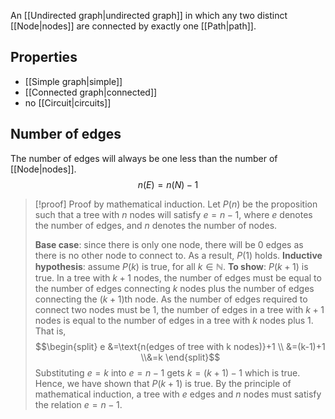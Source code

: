 An [[Undirected graph|undirected graph]] in which any two distinct [[Node|nodes]] are connected by exactly one [[Path|path]].
## Properties
- [[Simple graph|simple]]
- [[Connected graph|connected]]
- no [[Circuit|circuits]]
## Number of edges
The number of edges will always be one less than the number of [[Node|nodes]].
$$
n(E)=n(N)-1
$$
>[!proof]
>Proof by mathematical induction. Let $P(n)$ be the proposition such that a tree with $n$ nodes will satisfy $e=n-1$, where $e$ denotes the number of edges, and $n$ denotes the number of nodes.
>
>**Base case**: since there is only one node, there will be 0 edges as there is no other node to connect to. As a result, $P(1)$ holds.
>**Inductive hypothesis**: assume $P(k)$ is true, for all $k \in \mathbb{N}$.
>**To show**: $P(k+1)$ is true.
>In a tree with $k+1$ nodes, the number of edges must be equal to the number of edges connecting $k$ nodes plus the number of edges connecting the $(k+1)$th node.
>As the number of edges required to connect two nodes must be 1, the number of edges in a tree with $k+1$ nodes is equal to the number of edges in a tree with $k$ nodes plus 1.
>That is, 
>$$\begin{split} e &=\text{n(edges of tree with k nodes)}+1 \\ &=(k-1)+1 \\&=k \end{split}$$
>Substituting $e=k$ into $e=n-1$ gets $k=(k+1)-1$ which is true. Hence, we have shown that $P(k+1)$ is true.
>By the principle of mathematical induction, a tree with $e$ edges and $n$ nodes must satisfy the relation $e=n-1$.